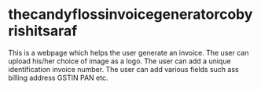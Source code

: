 # thecandyflossinvoicegeneratorcobyrishitsaraf

This is a webpage which helps the user generate an invoice.
The user can upload his/her choice of image as a logo.
The user can add a unique identification invoice number.
The user can add various fields such ass billing address GSTIN PAN etc.

